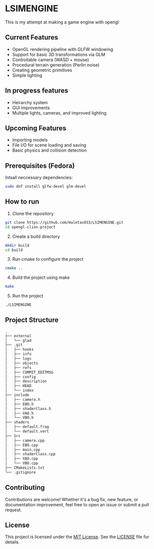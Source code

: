 # LSIMENGINE

This is my attempt at making a game engine with opengl

## Current Features
* OpenGL rendering pipeline with GLFW windowing
* Support for basic 3D transformations via GLM
* Controllable camera (WASD + mouse)
* Procedural terrain generation (Perlin noise)
* Creating geometric primitives
* Simple lighting

## In progress features
- Heirarchy system
- GUI improvements
- Multiple lights, cameras, and improved lighting

## Upcoming Features
- Importing models
- File I/O for scene loading and saving
- Basic physics and collision detection

## Prerequisites (Fedora)

Intsall neccessary dependencies:

```bash
sudo dnf install glfw-devel glm-devel
```

## How to run
1. Clone the repository
```bash
git clone https://github.com/Haletas033/LSIMENGINE.git
cd opengl-clion-project
```
2. Create a build directory
```bash
mkdir build
cd build
```
3. Run cmake to configure the project
```bash
cmake ..
```
4. Build the project using make
```bash
make
```
5. Run the project
```bash
./LSIMENGINE
```
## Project Structure
```bash
.
├── external
│   └── glad
├── .git
│   ├── hooks
│   ├── info
│   ├── logs
│   ├── objects
│   ├── refs
│   ├── COMMIT_EDITMSG
│   ├── config
│   ├── description
│   ├── HEAD
│   └── index
├── include
│   ├── camera.h
│   ├── EBO.h
│   ├── shaderClass.h
│   ├── VAO.h
│   └── VBO.h
├── shaders
│   ├── default.frag
│   └── default.vert
├── Src
│   ├── camera.cpp
│   ├── EBO.cpp
│   ├── main.cpp
│   ├── shaderClass.cpp
│   ├── VAO.cpp
│   └── VBO.cpp
├── CMakeLists.txt
└── .gitignore

```

## Contributing
Contributions are welcome! Whether it's a bug fix, new feature, or documentation improvement, feel free to open an issue or submit a pull request.

## License

This project is licensed under the [MIT License](https://opensource.org/licenses/MIT).  See the [LICENSE](LICENSE) file for details.
